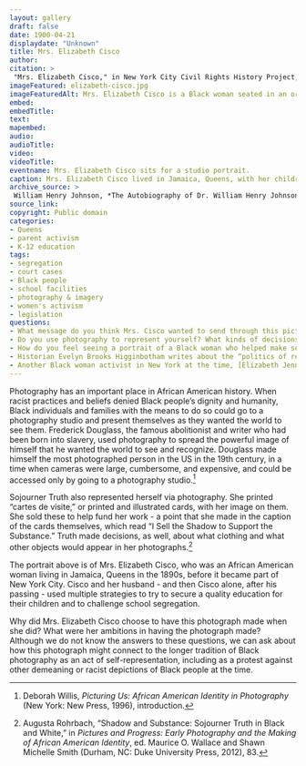 ```yaml
---
layout: gallery
draft: false
date: 1900-04-21
displaydate: "Unknown"
title: Mrs. Elizabeth Cisco
author:
citation: >
 "Mrs. Elizabeth Cisco," in New York City Civil Rights History Project, Accessed: [Month Day, Year], https://nyccivilrightshistory.org/topics/black-latina-women/cisco-resisting-segregation/elizabeth-cisco.
imageFeatured: elizabeth-cisco.jpg
imageFeaturedAlt: Mrs. Elizabeth Cisco is a Black woman seated in an ornate chair and wearing a formal full-length dress
embed: 
embedTitle: 
text: 
mapembed: 
audio: 
audioTitle: 
video: 
videoTitle: 
eventname: Mrs. Elizabeth Cisco sits for a studio portrait.
caption: Mrs. Elizabeth Cisco lived in Jamaica, Queens, with her children and, until he passed away in 1897, her husband Samuel Cisco. She sat for this formal studio portrait at some point, although we do not know exactly what year, whether it was before or after she and her husband began to challenge school segregation in 1896, or before or after she sued the Queens school board in 1899.
archive_source: >
 William Henry Johnson, *The Autobiography of Dr. William Henry Johnson* (Albany, NY: The Argus Company, 1900).
source_link: 
copyright: Public domain
categories: 
- Queens
- parent activism
- K-12 education
tags: 
- segregation 
- court cases  
- Black people 
- school facilities
- photography & imagery
- women's activism
- legislation
questions:
- What message do you think Mrs. Cisco wanted to send through this picture? What choices do you think she made that helped send that message?
- Do you use photography to represent yourself? What kinds of decisions do you make about how you appear in photographs, and why?
- How do you feel seeing a portrait of a Black woman who helped make segregation illegal in New York schools? 
- Historian Evelyn Brooks Higginbotham writes about the “politics of respectability.” She uses that term to argue that Black women of Cisco’s generation were contesting white supremacy while also insisting that Black people conformed to "the dominant society’s norms of manners and morals.” Do you think that this portrait of Mrs. Cisco reflects “the politics of respectability”? Why might activist women like Mrs. Cisco might have chosen to present themselves as “respectable”?
- Another Black woman activist in New York at the time, [Elizabeth Jennings](https://www.mcny.org/sites/default/files/2021-06/MCNYElizabethJenningsGraham.pdf), was also photographed. What similarities or differences do you see between her portrait and that of Mrs. Cisco? "
---
```


Photography has an important place in African American history. When racist practices and beliefs denied Black people’s dignity and humanity, Black individuals and families with the means to do so could go to a photography studio and present themselves as they wanted the world to see them. Frederick Douglass, the famous abolitionist and writer who had been born into slavery, used photography to spread the powerful image of himself that he wanted the world to see and recognize. Douglass made himself the most photographed person in the US in the 19th century, in a time when cameras were large, cumbersome, and expensive, and could be accessed only by going to a photography studio.[^1]

Sojourner Truth also represented herself via photography. She printed “cartes de visite,” or printed and illustrated cards, with her image on them. She sold these to help fund her work - a point that she made in the caption of the cards themselves, which read “I Sell the Shadow to Support the Substance.” Truth made decisions, as well, about what clothing and what other objects would appear in her photographs.[^2]

The portrait above is of Mrs. Elizabeth Cisco, who was an African American woman living in Jamaica, Queens in the 1890s, before it became part of New York City. Cisco and her husband - and then Cisco alone, after his passing - used multiple strategies to try to secure a quality education for their children and to challenge school segregation.

Why did Mrs. Elizabeth Cisco choose to have this photograph made when she did? What were her ambitions in having the photograph made? Although we do not know the answers to these questions, we can ask about how this photograph might connect to the longer tradition of Black photography as an act of self-representation, including as a protest against other demeaning or racist depictions of Black people at the time.

[^1]: Deborah Willis, *Picturing Us: African American Identity in Photography* (New York: New Press, 1996), introduction.

[^2]: Augusta Rohrbach, “Shadow and Substance: Sojourner Truth in Black and White,” in *Pictures and Progress: Early Photography and the Making of African American Identity*, ed. Maurice O. Wallace and Shawn Michelle Smith (Durham, NC: Duke University Press, 2012), 83.
